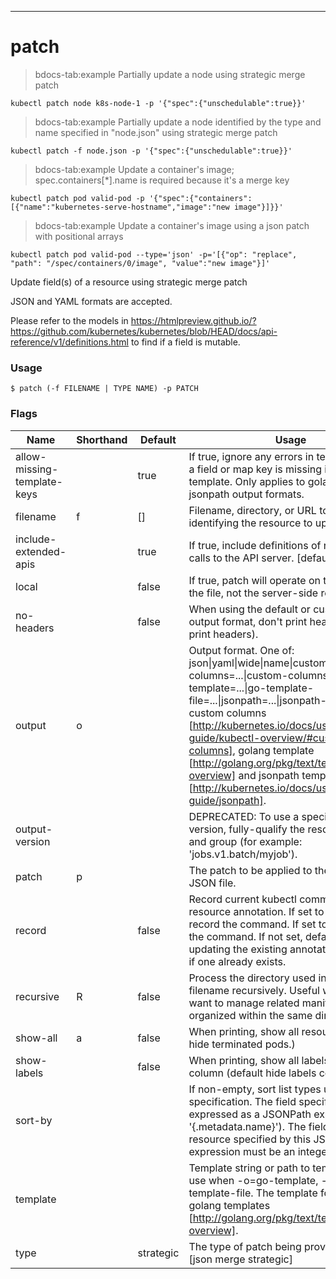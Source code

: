 ------------

# patch

>bdocs-tab:example Partially update a node using strategic merge patch

```bdocs-tab:example_shell
kubectl patch node k8s-node-1 -p '{"spec":{"unschedulable":true}}'
```

>bdocs-tab:example Partially update a node identified by the type and name specified in "node.json" using strategic merge patch

```bdocs-tab:example_shell
kubectl patch -f node.json -p '{"spec":{"unschedulable":true}}'
```

>bdocs-tab:example Update a container's image; spec.containers[*].name is required because it's a merge key

```bdocs-tab:example_shell
kubectl patch pod valid-pod -p '{"spec":{"containers":[{"name":"kubernetes-serve-hostname","image":"new image"}]}}'
```

>bdocs-tab:example Update a container's image using a json patch with positional arrays

```bdocs-tab:example_shell
kubectl patch pod valid-pod --type='json' -p='[{"op": "replace", "path": "/spec/containers/0/image", "value":"new image"}]'
```


Update field(s) of a resource using strategic merge patch 

JSON and YAML formats are accepted. 

Please refer to the models in https://htmlpreview.github.io/?https://github.com/kubernetes/kubernetes/blob/HEAD/docs/api-reference/v1/definitions.html to find if a field is mutable.

### Usage

`$ patch (-f FILENAME | TYPE NAME) -p PATCH`



### Flags

Name | Shorthand | Default | Usage
---- | --------- | ------- | ----- 
allow-missing-template-keys |  | true | If true, ignore any errors in templates when a field or map key is missing in the template. Only applies to golang and jsonpath output formats. 
filename | f | [] | Filename, directory, or URL to files identifying the resource to update 
include-extended-apis |  | true | If true, include definitions of new APIs via calls to the API server. [default true] 
local |  | false | If true, patch will operate on the content of the file, not the server-side resource. 
no-headers |  | false | When using the default or custom-column output format, don't print headers (default print headers). 
output | o |  | Output format. One of: json&#124;yaml&#124;wide&#124;name&#124;custom-columns=...&#124;custom-columns-file=...&#124;go-template=...&#124;go-template-file=...&#124;jsonpath=...&#124;jsonpath-file=... See custom columns [http://kubernetes.io/docs/user-guide/kubectl-overview/#custom-columns], golang template [http://golang.org/pkg/text/template/#pkg-overview] and jsonpath template [http://kubernetes.io/docs/user-guide/jsonpath]. 
output-version |  |  | DEPRECATED: To use a specific API version, fully-qualify the resource, version, and group (for example: 'jobs.v1.batch/myjob'). 
patch | p |  | The patch to be applied to the resource JSON file. 
record |  | false | Record current kubectl command in the resource annotation. If set to false, do not record the command. If set to true, record the command. If not set, default to updating the existing annotation value only if one already exists. 
recursive | R | false | Process the directory used in -f, --filename recursively. Useful when you want to manage related manifests organized within the same directory. 
show-all | a | false | When printing, show all resources (default hide terminated pods.) 
show-labels |  | false | When printing, show all labels as the last column (default hide labels column) 
sort-by |  |  | If non-empty, sort list types using this field specification.  The field specification is expressed as a JSONPath expression (e.g. '{.metadata.name}'). The field in the API resource specified by this JSONPath expression must be an integer or a string. 
template |  |  | Template string or path to template file to use when -o=go-template, -o=go-template-file. The template format is golang templates [http://golang.org/pkg/text/template/#pkg-overview]. 
type |  | strategic | The type of patch being provided; one of [json merge strategic] 


